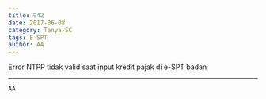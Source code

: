 ```yaml
---
title: 942
date: 2017-06-08
category: Tanya-SC
tags: E-SPT
author: AA
---
```


Error NTPP tidak valid saat input kredit pajak di e-SPT badan

---



`AA`
